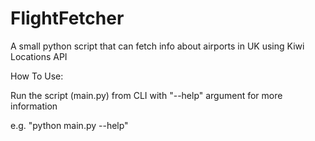 # FlightFetcher
A small python script that can fetch info about airports in UK using Kiwi Locations API


How To Use:

  Run the script (main.py) from CLI with "--help" argument for more information
  
  e.g. "python main.py --help"

